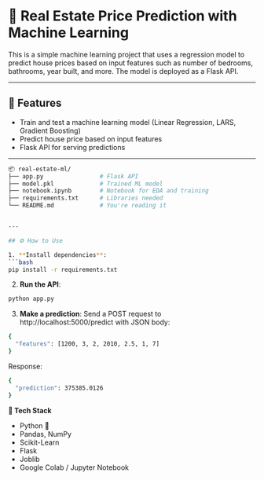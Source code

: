 # 🏡 Real Estate Price Prediction with Machine Learning

This is a simple machine learning project that uses a regression model to predict house prices based on input features such as number of bedrooms, bathrooms, year built, and more. The model is deployed as a Flask API.

---

## 🚀 Features

- Train and test a machine learning model (Linear Regression, LARS, Gradient Boosting)
- Predict house price based on input features
- Flask API for serving predictions

---
```bash
📦 real-estate-ml/
├── app.py                # Flask API
├── model.pkl             # Trained ML model
├── notebook.ipynb        # Notebook for EDA and training
├── requirements.txt      # Libraries needed
└── README.md             # You're reading it


---

## ⚙️ How to Use

1. **Install dependencies**:
```bash
pip install -r requirements.txt
```

2. **Run the API**:
```bash
python app.py
```

3. **Make a prediction**:
Send a POST request to http://localhost:5000/predict with JSON body:

```bash
{
  "features": [1200, 3, 2, 2010, 2.5, 1, 7]
}
```

Response:
```bash
{
  "prediction": 375385.0126
}
```

**🧠 Tech Stack**
- Python 🐍
- Pandas, NumPy
- Scikit-Learn
- Flask
- Joblib
- Google Colab / Jupyter Notebook
